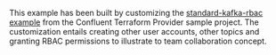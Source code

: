 This example has been built by customizing the [standard-kafka-rbac example](https://github.com/confluentinc/terraform-provider-confluent/tree/master/examples/configurations/standard-kafka-rbac) from the Confluent Terraform Provider sample project. The customization entails creating other user accounts, other topics and granting RBAC permissions to illustrate to team collaboration concept.
